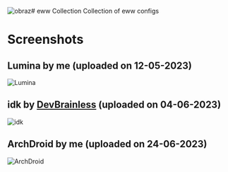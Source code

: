 ![obraz](https://github.com/qubiX00/eww-collection/assets/115372907/d2da2aa6-6721-4c1a-b2b8-20acfea8b676)# eww Collection
Collection of eww configs

# Screenshots
## Lumina by me (uploaded on 12-05-2023)
![Lumina](https://cdn.discordapp.com/attachments/635625917623828520/1107299122396012584/wip.jpg)

## idk by [DevBrainless](https://github.com/Badless) (uploaded on 04-06-2023)
![idk](https://cdn.discordapp.com/attachments/811867804138471424/1115005876965752902/image.png)

## ArchDroid by me (uploaded on 24-06-2023)
![ArchDroid](https://cdn.discordapp.com/attachments/801504611369746443/1122184531248685146/archdroid.jpg)
